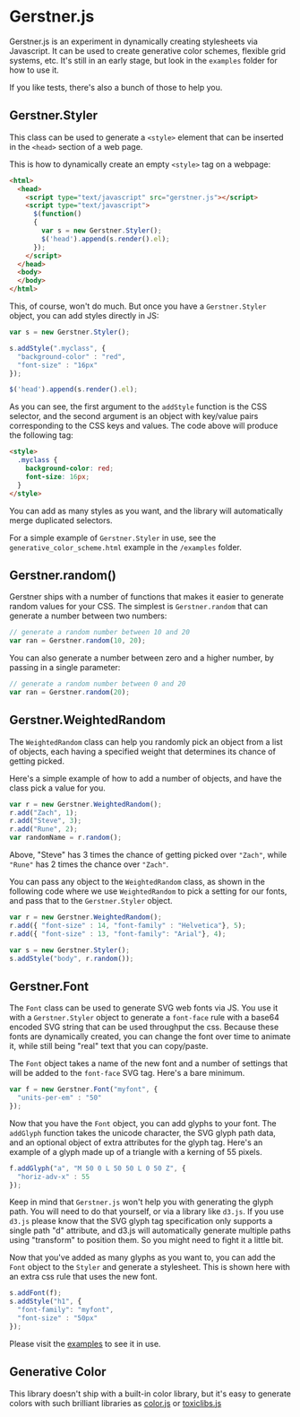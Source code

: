 Gerstner.js
======================

Gerstner.js is an experiment in dynamically creating stylesheets via Javascript. It can be used to create generative color schemes, flexible grid systems, etc. It's still in an early stage, but look in the `examples` folder for how to use it.

If you like tests, there's also a bunch of those to help you.


Gerstner.Styler
---------------

This class can be used to generate a `<style>` element that can be inserted in the `<head>` section of a web page.

This is how to dynamically create an empty `<style>` tag on a webpage:

```html
<html>
  <head>
    <script type="text/javascript" src="gerstner.js"></script>
    <script type="text/javascript">
      $(function() 
      {
        var s = new Gerstner.Styler();
        $('head').append(s.render().el);
      });
    </script>
  </head>
  <body>
  </body>
</html>
```

This, of course, won't do much. But once you have a `Gerstner.Styler` object, you can add styles directly in JS:

```javascript
var s = new Gerstner.Styler();

s.addStyle(".myclass", {
  "background-color" : "red",
  "font-size" : "16px"
});  

$('head').append(s.render().el);
```

As you can see, the first argument to the `addStyle` function is the CSS selector, and the second argument is an object with key/value pairs corresponding to the CSS keys and values. The code above will produce the following tag:

```html
<style>
  .myclass {
    background-color: red;
    font-size: 16px;
  }
</style>
```

You can add as many styles as you want, and the library will automatically merge duplicated selectors.

For a simple example of `Gerstner.Styler` in use, see the `generative_color_scheme.html` example in the `/examples` folder.


Gerstner.random()
-----------------

Gerstner ships with a number of functions that makes it easier to generate random values for your CSS. The simplest is `Gerstner.random` that can generate a number between two numbers:

```javascript
// generate a random number between 10 and 20
var ran = Gerstner.random(10, 20);
```

You can also generate a number between zero and a higher number, by passing in a single parameter:

```javascript
// generate a random number between 0 and 20
var ran = Gerstner.random(20);
```

Gerstner.WeightedRandom
-----------------------

The `WeightedRandom` class can help you randomly pick an object from a list of objects, each having a specified weight that determines its chance of getting picked.

Here's a simple example of how to add a number of objects, and have the class pick a value for you.

```javascript
var r = new Gerstner.WeightedRandom();
r.add("Zach", 1);
r.add("Steve", 3);
r.add("Rune", 2);
var randomName = r.random();
```

Above, "Steve" has 3 times the chance of getting picked over `"Zach"`, while `"Rune"` has 2 times the chance over `"Zach"`.

You can pass any object to the `WeightedRandom` class, as shown in the following code where we use `WeightedRandom` to pick a setting for our fonts, and pass that to the `Gerstner.Styler` object.

```javascript
var r = new Gerstner.WeightedRandom();
r.add({ "font-size" : 14, "font-family" : "Helvetica"}, 5);
r.add({ "font-size" : 13, "font-family": "Arial"}, 4);

var s = new Gerstner.Styler();
s.addStyle("body", r.random());
```

Gerstner.Font
-------------

The `Font` class can be used to generate SVG web fonts via JS. You use it with a `Gerstner.Styler` object to generate a `font-face` rule with a base64 encoded SVG string that can be used throughput the css. Because these fonts are dynamically created, you can change the font over time to animate it, while still being "real" text that you can copy/paste.

The `Font` object takes a name of the new font and a number of settings that will be added to the `font-face` SVG tag. Here's a bare minimum.

```js
var f = new Gerstner.Font("myfont", {
  "units-per-em" : "50"
});
```

Now that you have the `Font` object, you can add glyphs to your font. The `addGlyph` function takes the unicode character, the SVG glyph path data, and an optional object of extra attributes for the glyph tag. Here's an example of a glyph made up of a triangle with a kerning of 55 pixels. 

```js
f.addGlyph("a", "M 50 0 L 50 50 L 0 50 Z", {
  "horiz-adv-x" : 55
});
```

Keep in mind that `Gerstner.js` won't help you with generating the glyph path. You will need to do that yourself, or via a library like `d3.js`. If you use `d3.js` please know that the SVG glyph tag specification only supports a single path "d" attribute, and d3.js will automatically generate multiple paths using "transform" to position them. So you might need to fight it a little bit.

Now that you've added as many glyphs as you want to, you can add the `Font` object to the `Styler` and generate a stylesheet. This is shown here with an extra css rule that uses the new font.

```js
s.addFont(f);
s.addStyle("h1", {
  "font-family": "myfont",
  "font-size" : "50px"
});
```

Please visit the [examples](/examples/generative_webfont) to see it in use.

Generative Color
----------------

This library doesn't ship with a built-in color library, but it's easy to generate colors with such brilliant libraries as [color.js](https://github.com/brehaut/color-js) or [toxiclibs.js](http://haptic-data.com/toxiclibsjs/)
